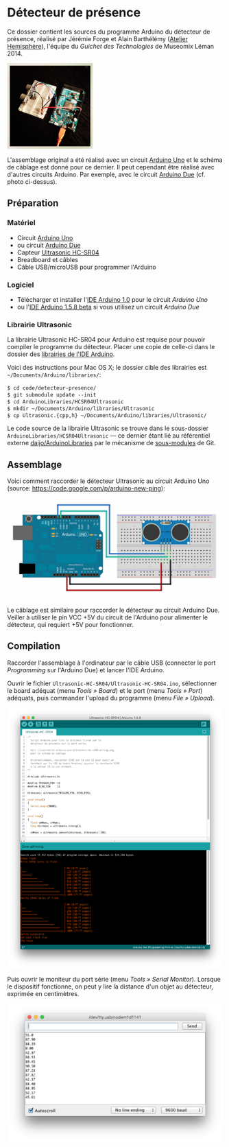 # Détecteur de présence

Ce dossier contient les sources du programme Arduino du détecteur de présence, réalisé
par Jérémie Forge et Alain Barthélémy ([Atelier Hemisphère](http://www.hemisphere-project.com/)), l'équipe du _Guichet des Technologies_ de Museomix Léman 2014.

<img src="../../images/IMG_6322.JPG" height="200" width="200" title="Assemblage du détecteur de présence, avec circuit Arduino Due"/>

L'assemblage original a été réalisé avec un circuit [Arduino Uno](http://arduino.cc/en/Main/ArduinoBoardUno) et le schéma de câblage est donné pour ce dernier. Il peut cependant être réalisé avec d'autres circuits Arduino. Par exemple, avec le circuit [Arduino Due](http://arduino.cc/en/Main/ArduinoBoardDue) (cf. photo ci-dessus).

## Préparation

### Matériel

 * Circuit [Arduino Uno](http://arduino.cc/en/Main/ArduinoBoardUno)
 * ou circuit [Arduino Due](http://arduino.cc/en/Main/ArduinoBoardDue)
 * Capteur [Ultrasonic HC-SR04](https://docs.google.com/document/d/1Y-yZnNhMYy7rwhAgyL_pfa39RsB-x2qR4vP8saG73rE)
 * Breadboard et câbles
 * Câble USB/microUSB pour programmer l'Arduino

### Logiciel

 * Télécharger et installer l'[IDE Arduino 1.0](http://arduino.cc/en/Main/Software) pour le circuit _Arduino Uno_
 * ou l'[IDE Arduino 1.5.8 beta](http://arduino.cc/en/Main/Software) si vous utilisez un circuit _Arduino Due_

### Librairie Ultrasonic

La librairie Ultrasonic HC-SR04 pour Arduino est requise pour pouvoir compiler le programme du détecteur.
Placer une copie de celle-ci dans le dossier des [librairies de l'IDE Arduino](http://www.arduino.cc/en/Hacking/Libraries).

Voici des instructions pour Mac OS X; le dossier cible des librairies est `~/Documents/Arduino/libraries/`:

    $ cd code/detecteur-presence/
    $ git submodule update --init
    $ cd ArduinoLibraries/HCSR04Ultrasonic
    $ mkdir ~/Documents/Arduino/libraries/Ultrasonic
    $ cp Ultrasonic.{cpp,h} ~/Documents/Arduino/libraries/Ultrasonic/

Le code source de la librairie Ultrasonic se trouve dans le sous-dossier `ArduinoLibraries/HCSR04Ultrasonic`
— ce dernier étant lié au référentiel externe [daijo/ArduinoLibraries](https://github.com/daijo/ArduinoLibraries)
par le mécanisme de [sous-modules](http://git-scm.com/book/en/v2/Git-Tools-Submodules) de Git.

## Assemblage

Voici comment raccorder le détecteur Ultrasonic au circuit Arduino Uno (source: https://code.google.com/p/arduino-new-ping):

![Assemblage de l'Arduino Uno et du capteur Ultrasonic HC-SR04](docs/arduino-uno-ultrasonic-hc-sr04-wiring.png)

Le câblage est similaire pour raccorder le détecteur au circuit Arduino Due. Veiller à utiliser le pin VCC +5V du circuit de l'Arduino pour alimenter le détecteur, qui requiert +5V pour fonctionner.

## Compilation

Raccorder l'assemblage à l'ordinateur par le câble USB (connecter le port _Programming_ sur l'Arduino Due) et lancer l'IDE Arduino.

Ouvrir le fichier `Ultrasonic-HC-SR04/Ultrasonic-HC-SR04.ino`, sélectionner le board adéquat (menu _Tools » Board_)
et le port (menu _Tools » Port_) adéquats, puis commander l'upload du programme (menu _File » Upload_).

![Aperçu de l'IDE Arduino avec le programme du capteur](docs/arduino-ide-ultrasonic-compile.png)

Puis ouvrir le moniteur du port série (menu _Tools » Serial Monitor_). Lorsque le dispositif fonctionne, on peut y lire la distance d'un objet au détecteur, exprimée en centimètres.

![Aperçu du moniteur du port série](docs/arduino-ide-ultrasonic-serial-monitor.png)
